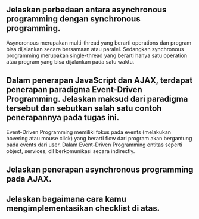  ## Jelaskan perbedaan antara asynchronous programming dengan synchronous programming. ##
 Asyncronous merupakan multi-thread yang berarti operations dan program bisa dijalankan secara bersamaan atau paralel. Sedangkan synchronous programming merupakan single-thread yang berarti hanya satu operation atau program yang bisa dijalankan pada satu waktu.
 
 
 ## Dalam penerapan JavaScript dan AJAX, terdapat penerapan paradigma Event-Driven Programming. Jelaskan maksud dari paradigma tersebut dan sebutkan salah satu contoh penerapannya pada tugas ini. ##
 Event-Driven Programming memiliki fokus pada events (melakukan hovering atau mouse click) yang berarti flow dari program akan bergantung pada events dari user. Dalam Event-Driven Programming entitas seperti object, services, dll berkomunikasi secara indirectly.
 
 
 ## Jelaskan penerapan asynchronous programming pada AJAX. ##

 
 ## Jelaskan bagaimana cara kamu mengimplementasikan checklist di atas. ##
